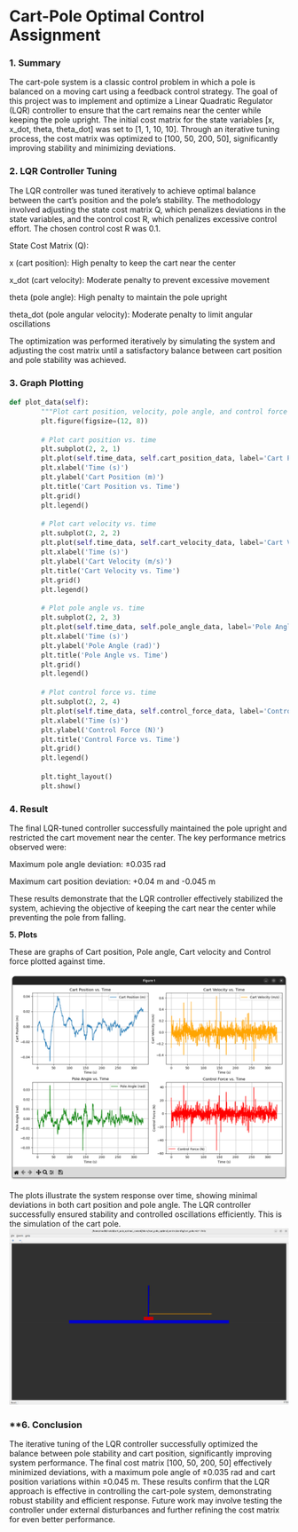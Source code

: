 # Cart-Pole Optimal Control Assignment

### **1. Summary** 
The cart-pole system is a classic control problem in which a pole is balanced on a moving cart using a feedback control strategy. The goal of this project was to implement and optimize a Linear Quadratic Regulator (LQR) controller to ensure that the cart remains near the center while keeping the pole upright. The initial cost matrix for the state variables [x, x_dot, theta, theta_dot] was set to [1, 1, 10, 10]. Through an iterative tuning process, the cost matrix was optimized to [100, 50, 200, 50], significantly improving stability and minimizing deviations.

###  **2. LQR Controller Tuning**

The LQR controller was tuned iteratively to achieve optimal balance between the cart’s position and the pole’s stability. The methodology involved adjusting the state cost matrix Q, which penalizes deviations in the state variables, and the control cost R, which penalizes excessive control effort. The chosen control cost R was 0.1.

State Cost Matrix (Q):

x (cart position): High penalty to keep the cart near the center

x_dot (cart velocity): Moderate penalty to prevent excessive movement

theta (pole angle): High penalty to maintain the pole upright

theta_dot (pole angular velocity): Moderate penalty to limit angular oscillations

The optimization was performed iteratively by simulating the system and adjusting the cost matrix until a satisfactory balance between cart position and pole stability was achieved.

### **3. Graph Plotting**

```Python
def plot_data(self):
        """Plot cart position, velocity, pole angle, and control force over time."""
        plt.figure(figsize=(12, 8))
        
        # Plot cart position vs. time
        plt.subplot(2, 2, 1)
        plt.plot(self.time_data, self.cart_position_data, label='Cart Position (m)')
        plt.xlabel('Time (s)')
        plt.ylabel('Cart Position (m)')
        plt.title('Cart Position vs. Time')
        plt.grid()
        plt.legend()
        
        # Plot cart velocity vs. time
        plt.subplot(2, 2, 2)
        plt.plot(self.time_data, self.cart_velocity_data, label='Cart Velocity (m/s)', color='orange')
        plt.xlabel('Time (s)')
        plt.ylabel('Cart Velocity (m/s)')
        plt.title('Cart Velocity vs. Time')
        plt.grid()
        plt.legend()
        
        # Plot pole angle vs. time
        plt.subplot(2, 2, 3)
        plt.plot(self.time_data, self.pole_angle_data, label='Pole Angle (rad)', color='green')
        plt.xlabel('Time (s)')
        plt.ylabel('Pole Angle (rad)')
        plt.title('Pole Angle vs. Time')
        plt.grid()
        plt.legend()
        
        # Plot control force vs. time
        plt.subplot(2, 2, 4)
        plt.plot(self.time_data, self.control_force_data, label='Control Force (N)', color='red')
        plt.xlabel('Time (s)')
        plt.ylabel('Control Force (N)')
        plt.title('Control Force vs. Time')
        plt.grid()
        plt.legend()
        
        plt.tight_layout()
        plt.show()
```
### **4. Result**
The final LQR-tuned controller successfully maintained the pole upright and restricted the cart movement near the center. The key performance metrics observed were:

Maximum pole angle deviation: ±0.035 rad

Maximum cart position deviation: +0.04 m and -0.045 m

These results demonstrate that the LQR controller effectively stabilized the system, achieving the objective of keeping the cart near the center while preventing the pole from falling.

**5. Plots**

These are graphs of Cart position, Pole angle, Cart velocity and Control force plotted against time.


![image](https://github.com/muditkhandelwal16/RAS-SES-598-Space-Robotics-and-AI/blob/main/assignments/cart_pole_optimal_control/graphs.png)


The plots illustrate the system response over time, showing minimal deviations in both cart position and pole angle. The LQR controller successfully ensured stability and controlled oscillations efficiently.
This is the simulation of the cart pole.
![image](https://github.com/muditkhandelwal16/RAS-SES-598-Space-Robotics-and-AI/blob/main/assignments/cart_pole_optimal_control/cart_pole.png)

### **6. Conclusion

The iterative tuning of the LQR controller successfully optimized the balance between pole stability and cart position, significantly improving system performance. The final cost matrix [100, 50, 200, 50] effectively minimized deviations, with a maximum pole angle of ±0.035 rad and cart position variations within ±0.045 m. These results confirm that the LQR approach is effective in controlling the cart-pole system, demonstrating robust stability and efficient response. Future work may involve testing the controller under external disturbances and further refining the cost matrix for even better performance.
